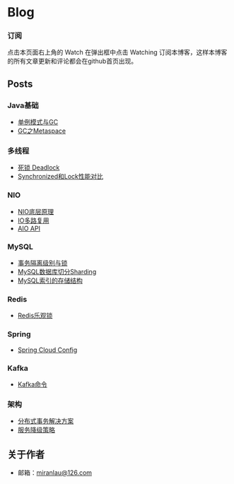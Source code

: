 Blog
========

### 订阅
点击本页面右上角的 Watch 在弹出框中点击 Watching 订阅本博客，这样本博客的所有文章更新和评论都会在github首页出现。


## Posts

### Java基础
- [单例模式与GC](https://github.com/miranlau/blog/issues/1)
- [GC之Metaspace](https://github.com/miranlau/blog/issues/5)

### 多线程
- [死锁 Deadlock](https://github.com/miranlau/blog/issues/2)
- [Synchronized和Lock性能对比](https://github.com/miranlau/blog/issues/3)

### NIO
- [NIO底层原理](https://github.com/miranlau/blog/issues/3)
- [IO多路复用](https://github.com/miranlau/blog/issues/4)
- [AIO API](https://github.com/miranlau/blog/issues/10)


### MySQL
- [事务隔离级别与锁](https://github.com/miranlau/blog/issues/6)
- [MySQL数据库切分Sharding](https://github.com/miranlau/blog/issues/7)
- [MySQL索引的存储结构](https://github.com/miranlau/blog/issues/9)

### Redis
- [Redis乐观锁](https://github.com/miranlau/blog/issues/4)


### Spring
- [Spring Cloud Config](https://github.com/miranlau/blog/issues/4)

### Kafka
- [Kafka命令](https://github.com/miranlau/blog/issues/4)

### 架构
- [分布式事务解决方案](https://github.com/miranlau/blog/issues/8)
- [服务降级策略](https://github.com/miranlau/blog/issues/11)

## 关于作者
- 邮箱：miranlau@126.com
